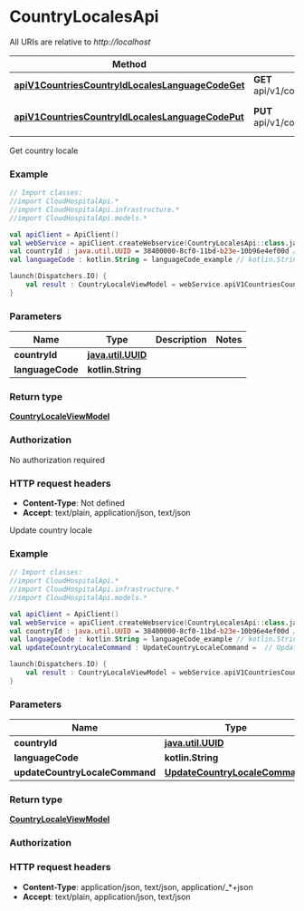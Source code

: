# CountryLocalesApi

All URIs are relative to *http://localhost*

Method | HTTP request | Description
------------- | ------------- | -------------
[**apiV1CountriesCountryIdLocalesLanguageCodeGet**](CountryLocalesApi.md#apiV1CountriesCountryIdLocalesLanguageCodeGet) | **GET** api/v1/countries/{countryId}/locales/{languageCode} | Get country locale
[**apiV1CountriesCountryIdLocalesLanguageCodePut**](CountryLocalesApi.md#apiV1CountriesCountryIdLocalesLanguageCodePut) | **PUT** api/v1/countries/{countryId}/locales/{languageCode} | Update country locale



Get country locale

### Example
```kotlin
// Import classes:
//import CloudHospitalApi.*
//import CloudHospitalApi.infrastructure.*
//import CloudHospitalApi.models.*

val apiClient = ApiClient()
val webService = apiClient.createWebservice(CountryLocalesApi::class.java)
val countryId : java.util.UUID = 38400000-8cf0-11bd-b23e-10b96e4ef00d // java.util.UUID | 
val languageCode : kotlin.String = languageCode_example // kotlin.String | 

launch(Dispatchers.IO) {
    val result : CountryLocaleViewModel = webService.apiV1CountriesCountryIdLocalesLanguageCodeGet(countryId, languageCode)
}
```

### Parameters

Name | Type | Description  | Notes
------------- | ------------- | ------------- | -------------
 **countryId** | [**java.util.UUID**](.md)|  |
 **languageCode** | **kotlin.String**|  |

### Return type

[**CountryLocaleViewModel**](CountryLocaleViewModel.md)

### Authorization

No authorization required

### HTTP request headers

 - **Content-Type**: Not defined
 - **Accept**: text/plain, application/json, text/json


Update country locale

### Example
```kotlin
// Import classes:
//import CloudHospitalApi.*
//import CloudHospitalApi.infrastructure.*
//import CloudHospitalApi.models.*

val apiClient = ApiClient()
val webService = apiClient.createWebservice(CountryLocalesApi::class.java)
val countryId : java.util.UUID = 38400000-8cf0-11bd-b23e-10b96e4ef00d // java.util.UUID | 
val languageCode : kotlin.String = languageCode_example // kotlin.String | 
val updateCountryLocaleCommand : UpdateCountryLocaleCommand =  // UpdateCountryLocaleCommand | 

launch(Dispatchers.IO) {
    val result : CountryLocaleViewModel = webService.apiV1CountriesCountryIdLocalesLanguageCodePut(countryId, languageCode, updateCountryLocaleCommand)
}
```

### Parameters

Name | Type | Description  | Notes
------------- | ------------- | ------------- | -------------
 **countryId** | [**java.util.UUID**](.md)|  |
 **languageCode** | **kotlin.String**|  |
 **updateCountryLocaleCommand** | [**UpdateCountryLocaleCommand**](UpdateCountryLocaleCommand.md)|  | [optional]

### Return type

[**CountryLocaleViewModel**](CountryLocaleViewModel.md)

### Authorization



### HTTP request headers

 - **Content-Type**: application/json, text/json, application/_*+json
 - **Accept**: text/plain, application/json, text/json

